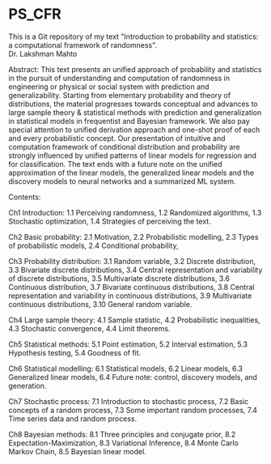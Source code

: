 # PS_CFR
This is a Git repository of my text "Introduction to probability and statistics: a computational framework of randomness".
<br>
Dr. Lakshman Mahto

Abstract: This text presents an unified approach of probability and statistics in the pursuit of understanding and computation of randomness in engineering or physical or social system with prediction and generalizability. Starting from elementary probability and theory of distributions, the material progresses towards conceptual and advances to large sample theory & statistical methods with prediction and
generalization in statistical models in frequentist and Bayesian framework. We also pay special attention to unified derivation approach and one-shot proof of each and every probabilistic concept. Our presentation of intuitive and computation framework of conditional distribution and probability are strongly influenced by unified patterns of linear models for regression and for classification. The text ends with a future note on the unified approximation of the linear models, the generalized linear models and the discovery models to neural networks and a summarized ML system.

Contents:

Ch1 Introduction: 1.1 Perceiving randomness, 1.2 Randomized algorithms, 1.3 Stochastic optimization, 1.4 Strategies of perceiving the text.

Ch2 Basic probability: 2.1 Motivation, 2.2 Probabilistic modelling, 2.3 Types of probabilistic models, 2.4 Conditional probability, 

Ch3 Probability distribution: 3.1 Random variable, 3.2 Discrete distribution, 3.3 Bivariate discrete distributions, 3.4 Central representation and variability of discrete distributions, 3.5 Multivariate discrete distributions, 3.6 Continuous distribution, 3.7 Bivariate continuous distributions, 3.8 Central representation and variability in continuous distributions, 3.9 Multivariate continuous distributions, 3.10 General random variable.

Ch4 Large sample theory: 4.1 Sample statistic, 4.2 Probabilistic inequalities, 4.3 Stochastic convergence, 4.4 Limit theorems.

Ch5 Statistical methods: 5.1 Point estimation, 5.2 Interval estimation, 5.3 Hypothesis testing, 5.4 Goodness of fit.

Ch6 Statistical modelling: 6.1 Statistical models, 6.2 Linear models, 6.3 Generalized linear models, 6.4 Future note: control, discovery models, and generation.

Ch7 Stochastic process: 7.1 Introduction to stochastic process, 7.2 Basic concepts of a random process, 7.3 Some important random processes, 7.4 Time series data and random process.

Ch8 Bayesian methods: 8.1 Three principles and conjugate prior, 8.2 Expectation-Maximization, 8.3 Variational Inference, 8.4 Monte Carlo Markov Chain, 8.5 Bayesian linear model.
